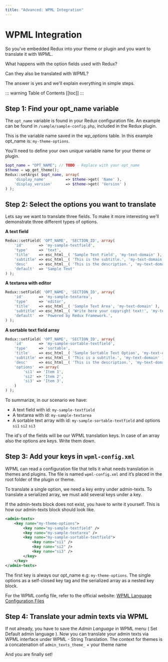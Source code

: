 ```yaml
---
title: "Advanced: WPML Integration"
---
```


# WPML Integration
So you've embedded Redux into your theme or plugin and you want to translate it with WPML.

What happens with the option fields used with Redux?

Can they also be translated with WPML?

The answer is yes and we'll explain everything in simple steps.

::: warning Table of Contents
[[toc]]
:::


## Step 1: Find your opt_name variable
The `opt_name` variable is found in your Redux configuration file. An example can be found in 
`/sample/sample-config.php`, included in the Redux plugin.

This is the variable name saved in the *wp_options* table. In this example opt_name is: `my-theme-options`.

You'll need to define your own unique variable name for your theme or plugin.
```php
$opt_name = "OPT_NAME"; // TODO - Replace with your opt_name
$theme = wp_get_theme();
Redux::setArgs( $opt_name, array(
    'display_name'         => $theme->get( 'Name' ),
    'display_version'      => $theme->get( 'Version' )
) );
```
        
## Step 2: Select the options you want to translate
Lets say we want to translate three fields. To make it more interesting we'll demonstrate three different types of options.

**A text field**
```php
Redux::setField( 'OPT_NAME', 'SECTION_ID', array( 
    'id'       => 'my-sample-textfield',
    'type'     => 'text',
    'title'    => esc_html__( 'Sample Text Field', 'my-text-domain' ),
    'subtitle' => esc_html__( 'This is the subtitle.', 'my-text-domain' ),
    'desc'     => esc_html__( 'This is the description.', 'my-text-domain' ),
    'default'  => 'Sample Text'
) );
```    

**A textarea with editor**
```php
Redux::setField( 'OPT_NAME', 'SECTION_ID', array( 
    'id'       => 'my-sample-textarea',
    'type'     => 'editor',
    'title'    => esc_html__( 'Sample Text Area', 'my-text-domain' ),
    'subtitle' => esc_html__( 'Write here your copyright text!', 'my-text-domain' ),
    'default'  => 'Powered by Redux Framework.',
) );    
```

**A sortable text field array**
```php
Redux::setField( 'OPT_NAME', 'SECTION_ID', array( 
    'id'       => 'my-sample-sortable-textfield',
    'type'     => 'sortable',
    'title'    => esc_html__( 'Sample Sortable Text Option', 'my-text-domain' ),
    'subtitle' => esc_html__( 'This is a subtitle.', 'my-text-domain' ),
    'desc'     => esc_html__( 'This is the description.', 'my-text-domain' ),
    'options'  => array(
        'si1' => 'Item 1',
        'si2' => 'Item 2',
        'si3' => 'Item 3',
    )
) );
```

To summarize, in our scenario we have:

- A text field with id: `my-sample-textfield`
- A textarea with id: `my-sample-textarea`
- A sortable text array with id: `my-sample-sortable-textfield` and options `si1` `si2` `si3`

The id's of the fields will be our WPML translation keys. In case of an array also the options are keys. Write them down.

## Step 3: Add your keys in `wpml-config.xml`

WPML can read a configuration file that tells it what needs translation in themes and plugins. The file is named 
`wpml-config.xml` and it’s placed in the root folder of the plugin or theme.

To translate a single option, we need a key entry under admin-texts. To translate a serialized array, we must add 
several keys under a key.

If the admin-texts block does not exist, you have to write it yourself.
This is how our admin-texts block should look like.
```xml
<admin-texts>
    <key name="my-theme-options">
        <key name="my-sample-textfield" />
        <key name="my-sample-textarea" />
        <key name="my-sample-sortable-textfield">
            <key name="si1" />
            <key name="si2" />
            <key name="si3" />
        </key>
    </key> 
</admin-texts>
```

The first key is always our opt_name e.g: `my-theme-options`. The single options as a self-closed key tag and the 
serialized array as a nested key block.

For the WPML config file, refer to the official website: [WPML Language Configuration Files](http://wpml.org/documentation/support/language-configuration-files/)

## Step 4: Translate your admin texts via WPML

If not already, you have to save the *Admin Language* in WPML menu ( Set Default admin language ). Now you can translate 
your admin texts via WPML interface under WPML - String Translation. The context for themes is a concatenation of 
`admin_texts_theme_` + your theme name

And you are finally set! 

